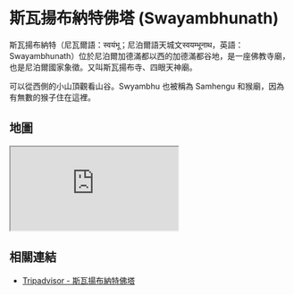 # 斯瓦揚布納特佛塔 (Swayambhunath)

斯瓦揚布納特（尼瓦爾語：स्वयंभू；尼泊爾語天城文स्वयम्भूनाथ，英語：Swayambhunath）位於尼泊爾加德滿都以西的加德滿都谷地，是一座佛教寺廟，也是尼泊爾國家象徵。又叫斯瓦揚布寺、四眼天神廟。

可以從西側的小山頂觀看山谷。Swyambhu 也被稱為 Samhengu 和猴廟，因為有無數的猴子住在這裡。

## 地圖

<iframe src="https://www.google.com/maps/embed?pb=!1m18!1m12!1m3!1d3532.0772958275898!2d85.29039571021865!3d27.71489963064274!2m3!1f0!2f0!3f0!3m2!1i1024!2i768!4f13.1!3m3!1m2!1s0x39eb188d9b82c8ad%3A0xae31bde410797bf7!2sSwoyambhu%20Mahachaitya!5e0!3m2!1sen!2stw!4v1690718123502!5m2!1sen!2stw" allowfullscreen="" loading="lazy" referrerpolicy="no-referrer-when-downgrade"></iframe>

## 相關連結

- [Tripadvisor - 斯瓦揚布納特佛塔](https://www.tripadvisor.com.tw/Attraction_Review-g293890-d2018892-Reviews-Swayambhunath_Temple-Kathmandu_Kathmandu_Valley_Bagmati_Zone_Central_Region.html)
